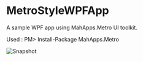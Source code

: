 MetroStyleWPFApp
================

A sample WPF app using MahApps.Metro UI toolkit.

Used : PM> Install-Package MahApps.Metro


![Snapshot](../master/wpfapp.png?raw=true)
